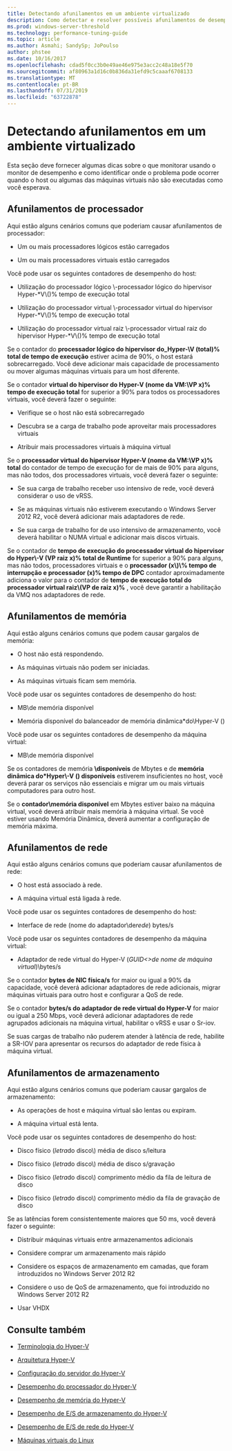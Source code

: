```yaml
---
title: Detectando afunilamentos em um ambiente virtualizado
description: Como detectar e resolver possíveis afunilamentos de desempenho do Hyper-v
ms.prod: windows-server-threshold
ms.technology: performance-tuning-guide
ms.topic: article
ms.author: Asmahi; SandySp; JoPoulso
author: phstee
ms.date: 10/16/2017
ms.openlocfilehash: cdad5f0cc3b0e49ae46e975e3acc2c48a18e5f70
ms.sourcegitcommit: af80963a1d16c0b836da31efd9c5caaaf6708133
ms.translationtype: MT
ms.contentlocale: pt-BR
ms.lasthandoff: 07/31/2019
ms.locfileid: "63722878"
---
```

# <a name="detecting-bottlenecks-in-a-virtualized-environment"></a>Detectando afunilamentos em um ambiente virtualizado

Esta seção deve fornecer algumas dicas sobre o que monitorar usando o monitor de desempenho e como identificar onde o problema pode ocorrer quando o host ou algumas das máquinas virtuais não são executadas como você esperava.

## <a name="processor-bottlenecks"></a>Afunilamentos de processador

Aqui estão alguns cenários comuns que poderiam causar afunilamentos de processador:

-   Um ou mais processadores lógicos estão carregados

-   Um ou mais processadores virtuais estão carregados

Você pode usar os seguintes contadores de desempenho do host:

-   Utilização do processador lógico \\-processador lógico do hipervisor Hyper-\*V\\()% tempo de execução total

-   Utilização do processador virtual \\-processador virtual do hipervisor Hyper-\*V\\()% tempo de execução total

-   Utilização do processador virtual raiz \\-processador virtual raiz do hipervisor Hyper-\*V\\()% tempo de execução total

Se o contador do **processador lógico do hipervisor do\_Hyper-\\V (total)% total de tempo de execução** estiver acima de 90%, o host estará sobrecarregado. Você deve adicionar mais capacidade de processamento ou mover algumas máquinas virtuais para um host diferente.

Se o contador **virtual do hipervisor do Hyper-V (nome da VM:\\VP x)% tempo de execução total** for superior a 90% para todos os processadores virtuais, você deverá fazer o seguinte:

-   Verifique se o host não está sobrecarregado

-   Descubra se a carga de trabalho pode aproveitar mais processadores virtuais

-   Atribuir mais processadores virtuais à máquina virtual

Se o **processador virtual do hipervisor Hyper-V (nome da VM:\\VP x)% total** do contador de tempo de execução for de mais de 90% para alguns, mas não todos, dos processadores virtuais, você deverá fazer o seguinte:

-   Se sua carga de trabalho receber uso intensivo de rede, você deverá considerar o uso de vRSS.

-   Se as máquinas virtuais não estiverem executando o Windows Server 2012 R2, você deverá adicionar mais adaptadores de rede.

-   Se sua carga de trabalho for de uso intensivo de armazenamento, você deverá habilitar o NUMA virtual e adicionar mais discos virtuais.

Se o contador de **tempo de execução do processador virtual do hipervisor do Hyper\\-V (VP raiz x)% total de Runtime** for superior a 90% para alguns, mas não todos, processadores virtuais e o **processador (x\\)\\% tempo de interrupção e processador (x)% tempo de DPC** contador aproximadamente adiciona o valor para o contador de **tempo de execução total do processador virtual raiz\\(VP de raiz x)%** , você deve garantir a habilitação da VMQ nos adaptadores de rede.

## <a name="memory-bottlenecks"></a>Afunilamentos de memória

Aqui estão alguns cenários comuns que podem causar gargalos de memória:

-   O host não está respondendo.

-   As máquinas virtuais não podem ser iniciadas.

-   As máquinas virtuais ficam sem memória.

Você pode usar os seguintes contadores de desempenho do host:

-   MB\\de memória disponível

-   Memória disponível do balanceador de memória dinâmica\*do\\Hyper-V ()

Você pode usar os seguintes contadores de desempenho da máquina virtual:

-   MB\\de memória disponível

Se os contadores de memória **\\disponíveis** de Mbytes e de **memória dinâmica do\*Hyper\\-V () disponíveis** estiverem insuficientes no host, você deverá parar os serviços não essenciais e migrar um ou mais virtuais computadores para outro host.

Se o **contador\\memória disponível** em Mbytes estiver baixo na máquina virtual, você deverá atribuir mais memória à máquina virtual. Se você estiver usando Memória Dinâmica, deverá aumentar a configuração de memória máxima.

## <a name="network-bottlenecks"></a>Afunilamentos de rede

Aqui estão alguns cenários comuns que poderiam causar afunilamentos de rede:

-   O host está associado à rede.

-   A máquina virtual está ligada à rede.

Você pode usar os seguintes contadores de desempenho do host:

-   Interface de rede (nome do adaptador\\de*rede*) bytes/s

Você pode usar os seguintes contadores de desempenho da máquina virtual:

-   Adaptador de rede virtual do Hyper-V (*GUID&lt;&gt;de nome de máquina virtual*)\\bytes/s

Se o contador **bytes de NIC física/s** for maior ou igual a 90% da capacidade, você deverá adicionar adaptadores de rede adicionais, migrar máquinas virtuais para outro host e configurar a QoS de rede.

Se o contador **bytes/s do adaptador de rede virtual do Hyper-V** for maior ou igual a 250 Mbps, você deverá adicionar adaptadores de rede agrupados adicionais na máquina virtual, habilitar o vRSS e usar o Sr-iov.

Se suas cargas de trabalho não puderem atender à latência de rede, habilite a SR-IOV para apresentar os recursos do adaptador de rede física à máquina virtual.

## <a name="storage-bottlenecks"></a>Afunilamentos de armazenamento

Aqui estão alguns cenários comuns que poderiam causar gargalos de armazenamento:

-   As operações de host e máquina virtual são lentas ou expiram.

-   A máquina virtual está lenta.

Você pode usar os seguintes contadores de desempenho do host:

-   Disco físico (*letra*do disco\\) média de disco s/leitura

-   Disco físico (*letra*do disco\\) média de disco s/gravação

-   Disco físico (*letra*do disco\\) comprimento médio da fila de leitura de disco

-   Disco físico (*letra*do disco\\) comprimento médio da fila de gravação de disco

Se as latências forem consistentemente maiores que 50 ms, você deverá fazer o seguinte:

-   Distribuir máquinas virtuais entre armazenamentos adicionais

-   Considere comprar um armazenamento mais rápido

-   Considere os espaços de armazenamento em camadas, que foram introduzidos no Windows Server 2012 R2

-   Considere o uso de QoS de armazenamento, que foi introduzido no Windows Server 2012 R2

-   Usar VHDX

## <a name="see-also"></a>Consulte também

-   [Terminologia do Hyper-V](terminology.md)

-   [Arquitetura Hyper-V](architecture.md)

-   [Configuração do servidor do Hyper-V](configuration.md)

-   [Desempenho do processador do Hyper-V](processor-performance.md)

-   [Desempenho de memória do Hyper-V](memory-performance.md)

-   [Desempenho de E/S de armazenamento do Hyper-V](storage-io-performance.md)

-   [Desempenho de E/S de rede do Hyper-V](network-io-performance.md)

-   [Máquinas virtuais do Linux](linux-virtual-machine-considerations.md)
